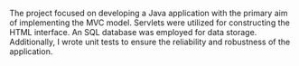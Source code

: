 The project focused on developing a Java application with the primary aim of implementing the MVC model. Servlets were utilized for constructing the HTML interface. An SQL database was employed for data storage. Additionally, I wrote unit tests to ensure the reliability and robustness of the application.
